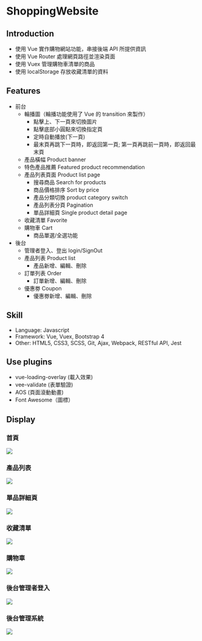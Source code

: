 # ShoppingWebsite
## Introduction
- 使用 Vue 實作購物網站功能，串接後端 API 所提供資訊
- 使用 Vue Router 處理網頁路徑並渲染頁面
- 使用 Vuex 管理購物車清單的商品
- 使用 localStorage 存放收藏清單的資料

## Features
- 前台
  - 輪播圖（輪播功能使用了 Vue 的 transition 來製作）
    - 點擊上、下一頁來切換圖片
    - 點擊底部小圓點來切換指定頁
    - 定時自動播放(下一頁)
    - 最末頁再跳下一頁時，即返回第一頁; 第一頁再跳前一頁時，即返回最末頁
  - 產品橫幅 Product banner
  - 特色產品推薦 Featured product recommendation
  - 產品列表頁面 Product list page
    - 搜尋商品 Search for products
    - 商品價格排序 Sort by price
    - 產品分類切換 product category switch
    - 產品列表分頁 Pagination
    - 單品詳細頁 Single product detail page
  - 收藏清單 Favorite
  - 購物車 Cart
    - 商品單選/全選功能
- 後台
  - 管理者登入、登出 login/SignOut
  - 產品列表 Product list
    - 產品新增、編輯、刪除
  - 訂單列表 Order
    - 訂單新增、編輯、刪除
  - 優惠劵 Coupon
    - 優惠劵新增、編輯、刪除

## Skill
- Language: Javascript
- Framework: Vue, Vuex, Bootstrap 4
- Other: HTML5, CSS3, SCSS, Git, Ajax, Webpack, RESTful API, Jest

## Use plugins
- vue-loading-overlay (載入效果)
- vee-validate (表單驗證)
- AOS (頁面滾動動畫)
- Font Awesome（圖標）

## Display
### 首頁
![](https://i.imgur.com/0HaVNIP.jpg)

### 產品列表
![](https://i.imgur.com/SO1LoX5.jpg)

### 單品詳細頁
![](https://i.imgur.com/Q22hpGr.jpg)

### 收藏清單
![](https://i.imgur.com/BcHfvzm.png)

### 購物車
![](https://i.imgur.com/G2tfXwh.png)

### 後台管理者登入
![](https://i.imgur.com/cD9EP6v.png)

### 後台管理系統
![](https://i.imgur.com/6ATBsc4.png)
